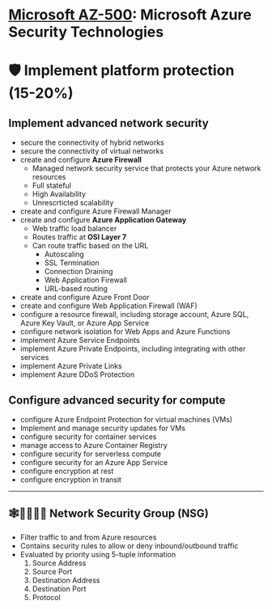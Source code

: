 # [Microsoft AZ-500](az-500-index.md): Microsoft Azure Security Technologies

# 🛡️ Implement platform protection (15-20%)

## Implement advanced network security
+ secure the connectivity of hybrid networks
+ secure the connectivity of virtual networks
+ create and configure **Azure Firewall**
    - Managed network security service that protects your Azure network resources
    - Full stateful
    - High Availability
    - Unrescrticted scalability
+ create and configure Azure Firewall Manager
+ create and configure **Azure Application Gateway**
    - Web traffic load balancer
    - Routes traffic at **OSI Layer 7**
    - Can route traffic based on the URL
        - Autoscaling
        - SSL Termination
        - Connection Draining
        - Web Application Firewall
        - URL-based routing
+ create and configure Azure Front Door
+ create and configure Web Application Firewall (WAF)
+ configure a resource firewall, including storage account, Azure SQL, Azure Key Vault, or Azure App Service
+ configure network isolation for Web Apps and Azure Functions
+ implement Azure Service Endpoints
+ implement Azure Private Endpoints, including integrating with other services
+ implement Azure Private Links
+ implement Azure DDoS Protection

## Configure advanced security for compute
+ configure Azure Endpoint Protection for virtual machines (VMs)
+ Implement and manage security updates for VMs
+ configure security for container services
+ manage access to Azure Container Registry
+ configure security for serverless compute
+ configure security for an Azure App Service
+ configure encryption at rest
+ configure encryption in transit

- - -

## 🕸️👨‍👨‍👧‍👦 Network Security Group (NSG)
+ Filter traffic to and from Azure resources
+ Contains security rules to allow or deny inbound/outbound traffic
+ Evaluated by priority using 5-tuple information
  1. Source Address
  2. Source Port
  3. Destination Address
  4. Destination Port
  5. Protocol
